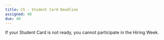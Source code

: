 ```yaml
---
title: CS - Student Card Deadline
assigned: 40
due: 40
---
```


If your Student Card is not ready, you cannot participate in the Hiring Week.

